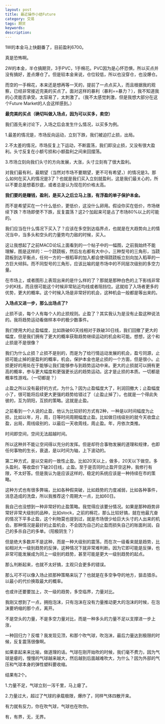 ```yaml
---
layout: post
title: 最近操作小结Future
category: 交易
tags: 期货
keywords: 
description: 
---
```




1W的本金马上快翻番了，目前盈利6700。

真是恐怖啊。

2W的本金，半仓搞期货，3手PVC，1手棉花。PVC因为是心怀恐惧，所以买点并没有搞好，差点爆仓了。但是较本金来说，仓位较低，所以也没穿仓，也没爆仓。

而空的一手棉花，本来还是想再等一天的，提前了一点点买入，而且根据我的观察，已经非常接近完美的买点了。面对这样的暴利（暴利==暴力？），我不知道我的心灵能否承受。太容易了，太刺激了。（我不太感觉刺激，但是我想大部分在这个Future Market的人会这样感到。）

**最完美的买点（确切叫做入场点，因为可以买多，卖空）**

我们首先来讨论下，入场之后会发生什么情况，以买多为例。

1.最差的情况是，市场反向运动，立刻下跌，我们被迫打止损，出局。

2.不太差的情况，市场反复上下运动，不断震荡，我们即没止损，又没有很大盈利。头寸反复在小额亏损和小额盈利之间来回摆荡。

3.市场立刻向我们头寸的方向发展，大涨，头寸立刻有了很大盈利。

对我们最有利，最期望（当然对市场不要期望，更不可有希望，）的情况是3。那么如何在买入的情况是3了？也就是我们买入立刻就盈利，这是我们最关心的，所以不要总是想着抄底，或者总是认为现在的价格太高。

**我们要的是赚钱，盈利，是买入之后立马上涨，有浮盈的单子保护本金。**

而不是希望买在一个什么低价，更低价，这没什么卵用。假设你买在低价，市场继续下跌？市场即使不下跌，反复震荡？这2个加起来可是占了市场80%以上的可能的。

我们应当在什么情况下买入了？应该在多空到达临界点，也就是在大趋势向上的情况当中，当多头和空头的力量势均力敌的时候，买入。

这让我想起了之前MACD论坛上面看到的一个帖子中的一幅图，之前我始终不能理解，图是这样的：一个跷跷板，然后左右都有大中小，三种型号的三角形，当跷跷板到达平衡点，任何一方的一根稻草的加入都会使得跷跷板立刻向加入稻草的一方巨大倾斜。而不同型号的三角形，应该比喻的是市场中的不同层次级别的多空力量。

在市场上，或者图形上表现出来的是什么样的了？那就是那种白色的上下影线非常少的K线，而且很可能这个时候非常贴近均线或者阻挡位。这就给了入场者更多的优势，更大的概率。这个时候入场是非常好的机会，这种机会一般都是等出来的。

**入场点又进一步，那么出场点了?**

止损不谈，每个人有每个人的止损规则。止盈了？其实我认为是没有止盈这种说法的。我将趋势运动看做样本中的极少数事件。

我们使用大的止盈幅度，比如跌破60天线相对于跌破30日线，我们回撤了更大的幅度，但是我们拥有了更大的概率获取趋势继续运动的机会和可能。想想，这个和止损是不是很像？

我们为什么止损？止损不是别的，而是为了给行情运动发展的机会，盈亏同源，止损可能止掉的是盈利的概率，机会。保护本金也是止损的一个方面，但是很小。止损更好的用处在于能够让我们能够参与到趋势运动中来。更大的止损就可以拥有更高的概率，参与更大幅度和更强更长远的趋势运动。这才是止损的本质。一切都是概率性游戏。（一切都是？）

止盈之所以没有最好的方式，为什么？因为止盈幅度大了，利润回撤大；止盈幅度小了，很可能将后续更大更强的趋势给错过了（止盈止掉了）。也就是一个得此失彼的，互为阴阳，互损的策略。这就是止盈。

之前看到一个人说的止盈，他认为比较好的方式有2种，一种是以时间幅度为止损，比如以年，月，周，日等时间周期幅度止盈。比如做日线级别的就今天收盘止盈，出局，周线级别的，以最后一天收周线，周止盈。年，月依次类推。

时间即空间，空间无法超越时间。

所以这种并不能让空间得以充分的发挥。但是却符合事物发展的道理和规律，也即任何事物的生长，衰退，是以时间为轴，上下波动的。

第二种方式，是以交易的一致性止盈。比如20天以上，做多，20天以下做空。多头盈利，等收盘价下破20日线，止盈。至于是否同时止盈开空这种，我修行有限，不太好答。但是我认为是应该这样的，稳定的系统应该是一种持续在市的策略。

这种方式也有很多弊端，比如各种假突破，比如趋势的力度减弱，比如各种事件，消息造成的洗盘，所以我推荐这个周期大一点，比如60日。

我自己也没想到一种非常好的止盈策略。我觉得应该要分情况。如果是那种趋势非常好非常大级别的品种，比如stock，之前的棉花，那么比较好搞，就在他最亢奋的情况下平多止盈，这个利物莫也提到过，就是市场很少给巨大头寸的人出来的机会。那种情况是最好的止盈机会，不会因为自己的止盈而损失自己的账面利润，自己的多杀自己的多单。（阳极阴生？）

但是绝大多数并不是这种，而是一种大级别的震荡，而在次一级看来就是趋势，比如相对大一级别趋势的反弹，这种情况下就非常难判断。因为它即可能是反弹，也非常可能发展成为同上一级别的趋势，甚至可能是更大一级别趋势的起点。

那么判断起来，也就不太好搞，主观只会更多的错误。

那么可不可以像入场止损那种策略来玩了？也就是在多空争夺的地方，狙击猎杀。以最小的代价换取最大的概率。

也或许还要要加上，次一级的趋势，多空临界，力量对比。

我刚又想到了一点，拥抱泡沫，只有泡沫在没有力量推动更大的泡沫的时候，在泡沫要坍缩的那个点，离开。

不是空头的力量，不是多空力量对比，而是一种多头的力量不足以支撑进一步上涨，

一种回归力？反噬？我发现见顶，和那个吹气球，吹泡沫，最后力量达到极限的时候，反复震荡很像啊。

如果拿起来来比喻，做道理的话。气球在刚开始吹的时候，我们毫不费力，因为气球是瘪的，慢慢的气球越来越大，然后越到后面越难吹大，为什么？因为外部的气压和气球本身的弹性塑料要收缩。

结果有2个。

1.力量不足，气球立刻一泻千里，马上瘪了。

2.力量过大，超过了气球的承载极限，爆炸了，同样气体四散开来。

有力就有反力，你在吹气球，气球也在吹你。

有，有界，无，无界。



